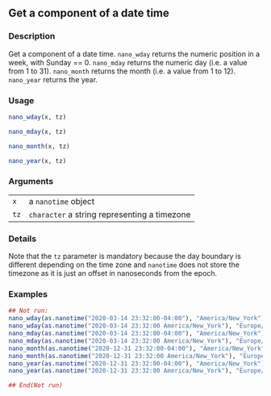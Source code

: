 
<div role="main">

## Get a component of a date time

### Description

Get a component of a date time. `nano_wday` returns the numeric position
in a week, with Sunday == 0. `nano_mday` returns the numeric day (i.e. a
value from 1 to 31). `nano_month` returns the month (i.e. a value from 1
to 12). `nano_year` returns the year.

### Usage

``` R
nano_wday(x, tz)

nano_mday(x, tz)

nano_month(x, tz)

nano_year(x, tz)
```

### Arguments

|      |                                              |
|------|----------------------------------------------|
| `x`  | a `nanotime` object                          |
| `tz` | `character` a string representing a timezone |

### Details

Note that the `tz` parameter is mandatory because the day boundary is
different depending on the time zone and `nanotime` does not store the
timezone as it is just an offset in nanoseconds from the epoch.

### Examples

``` R
## Not run: 
nano_wday(as.nanotime("2020-03-14 23:32:00-04:00"), "America/New_York")
nano_wday(as.nanotime("2020-03-14 23:32:00 America/New_York"), "Europe/Paris")
nano_mday(as.nanotime("2020-03-14 23:32:00-04:00"), "America/New_York")
nano_mday(as.nanotime("2020-03-14 23:32:00 America/New_York"), "Europe/Paris")
nano_month(as.nanotime("2020-12-31 23:32:00-04:00"), "America/New_York")
nano_month(as.nanotime("2020-12-31 23:32:00 America/New_York"), "Europe/Paris")
nano_year(as.nanotime("2020-12-31 23:32:00-04:00"), "America/New_York")
nano_year(as.nanotime("2020-12-31 23:32:00 America/New_York"), "Europe/Paris")

## End(Not run)
```


